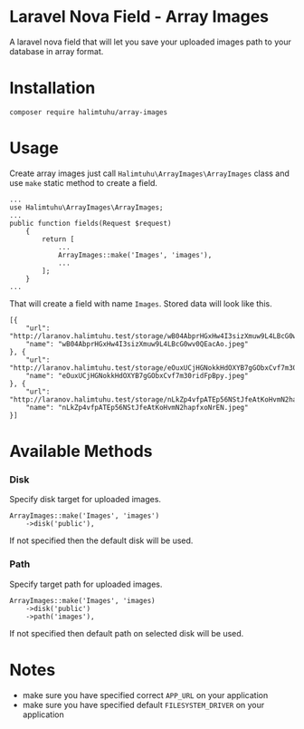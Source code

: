 # Laravel Nova Field - Array Images
A laravel nova field that will let you save your uploaded images path to your database in array format.

# Installation
```
composer require halimtuhu/array-images
```

# Usage
Create array images just call `Halimtuhu\ArrayImages\ArrayImages` class and use `make` static method to create a field.
```
...
use Halimtuhu\ArrayImages\ArrayImages;
...
public function fields(Request $request)
    {
        return [
            ...
            ArrayImages::make('Images', 'images'),
            ...
        ];
    }
...
```
That will create a field with name `Images`. Stored data will look like this.
```
[{
    "url": "http://laranov.halimtuhu.test/storage/wB04AbprHGxHw4I3sizXmuw9L4LBcG0wv0QEacAo.jpeg",
    "name": "wB04AbprHGxHw4I3sizXmuw9L4LBcG0wv0QEacAo.jpeg"
}, {
    "url": "http://laranov.halimtuhu.test/storage/eOuxUCjHGNokkHdOXYB7gGObxCvf7m30ridFpBpy.jpeg",
    "name": "eOuxUCjHGNokkHdOXYB7gGObxCvf7m30ridFpBpy.jpeg"
}, {
    "url": "http://laranov.halimtuhu.test/storage/nLkZp4vfpATEp56NStJfeAtKoHvmN2hapfxoNrEN.jpeg",
    "name": "nLkZp4vfpATEp56NStJfeAtKoHvmN2hapfxoNrEN.jpeg"
}]
```

# Available Methods
### Disk
Specify disk target for uploaded images.
```
ArrayImages::make('Images', 'images')
    ->disk('public'),
```
If not specified then the default disk will be used.

### Path
Specify target path for uploaded images.
```
ArrayImages::make('Images', 'images)
    ->disk('public')
    ->path('images'),
```
If not specified then default path on selected disk will be used.


# Notes
- make sure you have specified correct `APP_URL` on your application
- make sure you have specified default `FILESYSTEM_DRIVER` on your application
